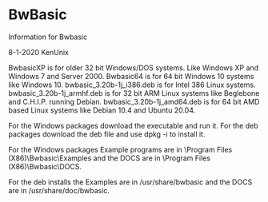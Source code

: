# BwBasic
Information for Bwbasic

8-1-2020 KenUnix

BwbasicXP is for older 32 bit Windows/DOS systems. Like Windows XP and Windows 7 and Server 2000.
Bwbasic64 is for 64 bit Windows 10 systems like Windows 10.
bwbasic_3.20b-1j_i386.deb is for Intel 386 Linux systems.
bwbasic_3.20b-1j_armhf.deb is for 32 bit ARM Linux systems like Beglebone and C.H.I.P. running Debian.
bwbasic_3.20b-1j_amd64.deb is for 64 bit AMD based Linux systems like Debian 10.4 and Ubuntu 20.04.

For the Windows packages download the executable and run it.
For the deb packages download the deb file and use dpkg -i <package name> to install it.

For the Windows packages Example programs are in \Program Files (X86)\Bwbasic\Examples
and the DOCS are in \Program Files (X86)\Bwbasic\DOCS.

For the deb installs the Examples are in  /usr/share/bwbasic
and the DOCS are in /usr/share/doc/bwbasic.
